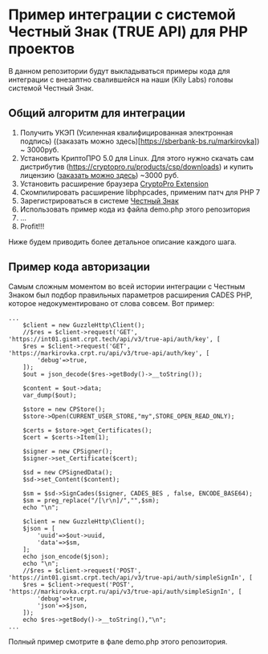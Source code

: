# Пример интеграции с системой Честный Знак (TRUE API) для PHP проектов

В данном репозитории будут выкладываться примеры кода для интеграции с внезаптно свалившейся на наши (Kily Labs) головы системой Честный Знак. 

## Общий алгоритм для интеграции

1. Получить УКЭП (Усиленная квалифицированная электронная подпись) ((заказать можно здесь)[https://sberbank-bs.ru/markirovka]) ~ 3000руб.
2. Установить КриптоПРО 5.0 для Linux. Для этого нужно скачать сам дистрибутив (https://cryptopro.ru/products/csp/downloads) и купить лицензию ([заказать можно здесь](https://www.cryptopro.ru/order/?online=true)) ~3000 руб.
3. Установить расширение браузера [CryptoPro Extension](https://chrome.google.com/webstore/detail/cryptopro-extension-for-c/iifchhfnnmpdbibifmljnfjhpififfog?hl=ru)
4. Скомпилировать расширение libphpcades, применим патч для PHP 7
5. Зарегистрироваться в системе [Честный Знак](https://xn--80ajghhoc2aj1c8b.xn--p1ai/)
6. Использовать пример кода из файла demo.php этого репозитория
7. ...
8. Profit!!!

Ниже будем приводить более детальное описание каждого шага.

## Пример кода авторизации

Самым сложным моментом во всей истории интеграции с Честным Знаком был подбор правильных параметров расширения CADES PHP, которое недокументировано от слова совсем. Вот пример:

```ppp
...
    $client = new GuzzleHttp\Client();
    //$res = $client->request('GET', 'https://int01.gismt.crpt.tech/api/v3/true-api/auth/key', [
    $res = $client->request('GET', 'https://markirovka.crpt.ru/api/v3/true-api/auth/key', [
        'debug'=>true,
    ]);
    $out = json_decode($res->getBody()->__toString());

    $content = $out->data;
    var_dump($out);

    $store = new CPStore();
    $store->Open(CURRENT_USER_STORE,"my",STORE_OPEN_READ_ONLY);

    $certs = $store->get_Certificates();
    $cert = $certs->Item(1);

    $signer = new CPSigner();
    $signer->set_Certificate($cert);

    $sd = new CPSignedData();
    $sd->set_Content($content);

    $sm = $sd->SignCades($signer, CADES_BES , false, ENCODE_BASE64);
    $sm = preg_replace("/[\r\n]/","",$sm);
    echo "\n";

    $client = new GuzzleHttp\Client();
    $json = [
        'uuid'=>$out->uuid,
        'data'=>$sm,
    ];
    echo json_encode($json);
    echo "\n";
    //$res = $client->request('POST', 'https://int01.gismt.crpt.tech/api/v3/true-api/auth/simpleSignIn', [
    $res = $client->request('POST', 'https://markirovka.crpt.ru/api/v3/true-api/auth/simpleSignIn', [
        'debug'=>true,
        'json'=>$json,
    ]);
    echo $res->getBody()->__toString(),"\n";
...
```

Полный пример смотрите в фале demo.php этого репозитория.
